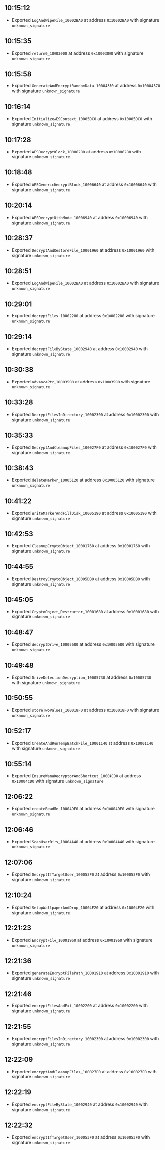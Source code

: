 
## 10:15:12
- Exported `LogAndWipeFile_10002BA0` at address `0x10002BA0` with signature `unknown_signature`

## 10:15:35
- Exported `return0_10003000` at address `0x10003000` with signature `unknown_signature`

## 10:15:58
- Exported `GenerateAndEncryptRandomData_10004370` at address `0x10004370` with signature `unknown_signature`

## 10:16:14
- Exported `InitializeAESContext_10005DC0` at address `0x10005DC0` with signature `unknown_signature`

## 10:17:28
- Exported `AESDecryptBlock_10006280` at address `0x10006280` with signature `unknown_signature`

## 10:18:48
- Exported `AESGenericDecryptBlock_10006640` at address `0x10006640` with signature `unknown_signature`

## 10:20:14
- Exported `AESDecryptWithMode_10006940` at address `0x10006940` with signature `unknown_signature`

## 10:28:37
- Exported `DecryptAndRestoreFile_10001960` at address `0x10001960` with signature `unknown_signature`

## 10:28:51
- Exported `LogAndWipeFile_10002BA0` at address `0x10002BA0` with signature `unknown_signature`

## 10:29:01
- Exported `decryptFiles_10002200` at address `0x10002200` with signature `unknown_signature`

## 10:29:14
- Exported `decryptFileByState_10002940` at address `0x10002940` with signature `unknown_signature`

## 10:30:38
- Exported `advancePtr_100035B0` at address `0x100035B0` with signature `unknown_signature`

## 10:33:28
- Exported `DecryptFilesInDirectory_10002300` at address `0x10002300` with signature `unknown_signature`

## 10:35:33
- Exported `DecryptAndCleanupFiles_100027F0` at address `0x100027F0` with signature `unknown_signature`

## 10:38:43
- Exported `deleteMarker_10005120` at address `0x10005120` with signature `unknown_signature`

## 10:41:22
- Exported `WriteMarkerAndFillDisk_10005190` at address `0x10005190` with signature `unknown_signature`

## 10:42:53
- Exported `CleanupCryptoObject_10001760` at address `0x10001760` with signature `unknown_signature`

## 10:44:55
- Exported `DestroyCryptoObject_10005DB0` at address `0x10005DB0` with signature `unknown_signature`

## 10:45:05
- Exported `CryptoObject_Destructor_10001680` at address `0x10001680` with signature `unknown_signature`

## 10:48:47
- Exported `decryptDrive_10005680` at address `0x10005680` with signature `unknown_signature`

## 10:49:48
- Exported `DriveDetectionDecryption_10005730` at address `0x10005730` with signature `unknown_signature`

## 10:50:55
- Exported `storeTwoValues_100018F0` at address `0x100018F0` with signature `unknown_signature`

## 10:52:17
- Exported `CreateAndRunTempBatchFile_10001140` at address `0x10001140` with signature `unknown_signature`

## 10:55:14
- Exported `EnsureWanaDecryptorAndShortcut_10004CD0` at address `0x10004CD0` with signature `unknown_signature`

## 12:06:22
- Exported `createReadMe_10004DF0` at address `0x10004DF0` with signature `unknown_signature`

## 12:06:46
- Exported `ScanUserDirs_10004A40` at address `0x10004A40` with signature `unknown_signature`

## 12:07:06
- Exported `DecryptIfTargetUser_100053F0` at address `0x100053F0` with signature `unknown_signature`

## 12:10:24
- Exported `SetupWallpaperAndDrop_10004F20` at address `0x10004F20` with signature `unknown_signature`

## 12:21:23
- Exported `EncryptFile_10001960` at address `0x10001960` with signature `unknown_signature`

## 12:21:36
- Exported `generateEncryptFilePath_10001910` at address `0x10001910` with signature `unknown_signature`

## 12:21:46
- Exported `encryptFilesAndExt_10002200` at address `0x10002200` with signature `unknown_signature`

## 12:21:55
- Exported `encryptFilesInDirectory_10002300` at address `0x10002300` with signature `unknown_signature`

## 12:22:09
- Exported `encryptAndCleanupFiles_100027F0` at address `0x100027F0` with signature `unknown_signature`

## 12:22:19
- Exported `encryptFileByState_10002940` at address `0x10002940` with signature `unknown_signature`

## 12:22:32
- Exported `encryptIfTargetUser_100053F0` at address `0x100053F0` with signature `unknown_signature`
